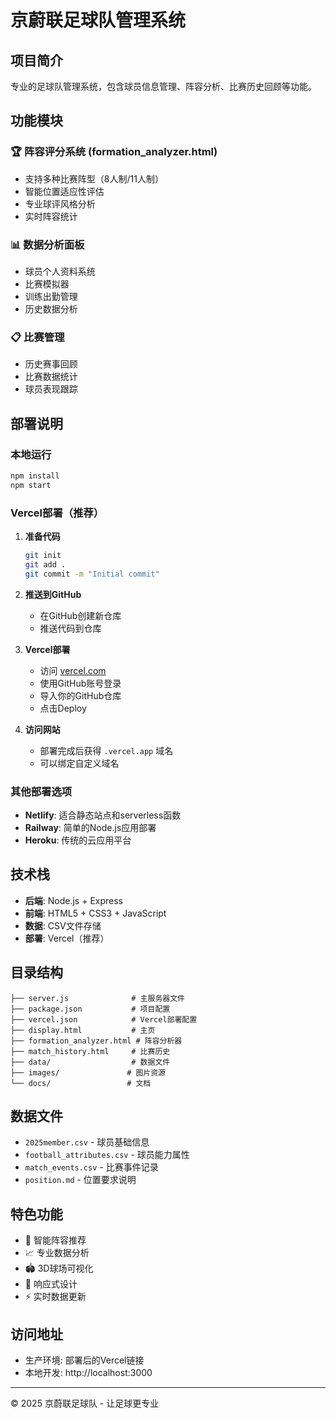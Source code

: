 # 京蔚联足球队管理系统

## 项目简介

专业的足球队管理系统，包含球员信息管理、阵容分析、比赛历史回顾等功能。

## 功能模块

### 🏆 阵容评分系统 (formation_analyzer.html)
- 支持多种比赛阵型（8人制/11人制）
- 智能位置适应性评估
- 专业球评风格分析
- 实时阵容统计

### 📊 数据分析面板
- 球员个人资料系统
- 比赛模拟器
- 训练出勤管理
- 历史数据分析

### 📋 比赛管理
- 历史赛事回顾
- 比赛数据统计
- 球员表现跟踪

## 部署说明

### 本地运行
```bash
npm install
npm start
```

### Vercel部署（推荐）

1. **准备代码**
   ```bash
   git init
   git add .
   git commit -m "Initial commit"
   ```

2. **推送到GitHub**
   - 在GitHub创建新仓库
   - 推送代码到仓库

3. **Vercel部署**
   - 访问 [vercel.com](https://vercel.com)
   - 使用GitHub账号登录
   - 导入你的GitHub仓库
   - 点击Deploy

4. **访问网站**
   - 部署完成后获得 `.vercel.app` 域名
   - 可以绑定自定义域名

### 其他部署选项

- **Netlify**: 适合静态站点和serverless函数
- **Railway**: 简单的Node.js应用部署
- **Heroku**: 传统的云应用平台

## 技术栈

- **后端**: Node.js + Express
- **前端**: HTML5 + CSS3 + JavaScript
- **数据**: CSV文件存储
- **部署**: Vercel（推荐）

## 目录结构

```
├── server.js              # 主服务器文件
├── package.json           # 项目配置
├── vercel.json            # Vercel部署配置
├── display.html           # 主页
├── formation_analyzer.html # 阵容分析器
├── match_history.html     # 比赛历史
├── data/                  # 数据文件
├── images/               # 图片资源
└── docs/                 # 文档
```

## 数据文件

- `2025member.csv` - 球员基础信息
- `football_attributes.csv` - 球员能力属性
- `match_events.csv` - 比赛事件记录
- `position.md` - 位置要求说明

## 特色功能

- 🎯 智能阵容推荐
- 📈 专业数据分析
- 🏟️ 3D球场可视化
- 📱 响应式设计
- ⚡ 实时数据更新

## 访问地址

- 生产环境: 部署后的Vercel链接
- 本地开发: http://localhost:3000

---

© 2025 京蔚联足球队 - 让足球更专业 
